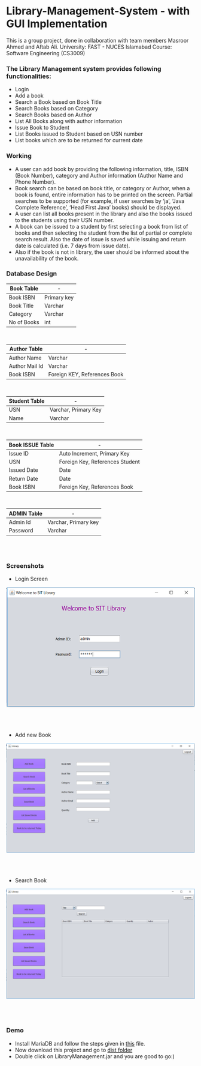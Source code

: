# Library-Management-System - with GUI Implementation
This is a group project, done in collaboration with team members Masroor Ahmed and Aftab Ali.
University: FAST - NUCES Islamabad
Course: Software Engineering (CS3009)


### The Library Management system provides following functionalities:

* Login
* Add a book
* Search a Book based on Book Title
* Search Books based on Category
* Search Books based on Author
* List All Books along with author information
* Issue Book to Student
* List Books issued to Student based on USN number 
* List books which are to be returned for current date

### Working

* A user can add book by providing the following information, title, ISBN (Book Number), category and Author information (Author Name and Phone Number).
* Book search can be based on book title, or category or Author, when a book is found, entire information has to be printed on the screen. Partial searches to be supported (for example, if user searches by ‘ja’, ‘Java Complete Reference’, ‘Head First Java’ books) should be displayed.
* A user can list all books present in the library and also the books issued to the students using their USN number.
* A book can be issued to a student by first selecting a book from list of books and then selecting the student from the list of partial or complete search result. Also the date of issue is saved while issuing and return date is calculated (i.e. 7 days from issue date).
* Also if the book is not in library, the user should be informed about the unavailability of the book.


### Database Design

Book Table  | -
----------- | ------------------
Book ISBN	| Primary key
Book Title	| Varchar
Category	| Varchar
No of Books	| int

</br>

Author Table	| -
------------ 	| ----------------------	 
Author Name	 	| Varchar
Author Mail Id	| Varchar
Book ISBN		| Foreign KEY, References Book

</br>

Student Table | -
------------- | --------------------
USN			  | Varchar, Primary Key
Name		  | Varchar

</br>

Book ISSUE Table | -
---------------	 | --------------------------------
Issue ID		 | Auto Increment, Primary Key
USN				 | Foreign Key, References Student
Issued Date		 | Date
Return Date		 | Date
Book ISBN		 | Foreign Key, References Book 

</br>

ADMIN Table		| -
--------------- | --------------------
Admin Id		| Varchar, Primary key
Password		| Varchar

</br>
</br>


### Screenshots

* Login Screen

![picture alt](https://github.com/Sourav-Malani/Library-Management-System/blob/main/Library-Management%20System/screenshots/login1.png)

</br>
</br>

* Add new Book

![picture alt](https://github.com/Sourav-Malani/Library-Management-System/blob/main/Library-Management%20System/screenshots/add_book.png)

</br>
</br>

* Search Book

![picture alt](https://github.com/Sourav-Malani/Library-Management-System/blob/main/Library-Management%20System/screenshots/search_book.png)

</br>
</br>

### Demo
* Install MariaDB and follow the steps given in [this](https://github.com/git-akshat/Library-Management/blob/master/Database_Query/bookDB.txt) file.
* Now download this project and go to [dist folder](https://github.com/git-akshat/Library-Management/tree/master/dist)
* Double click on LibraryManagement.jar and you are good to go:)
